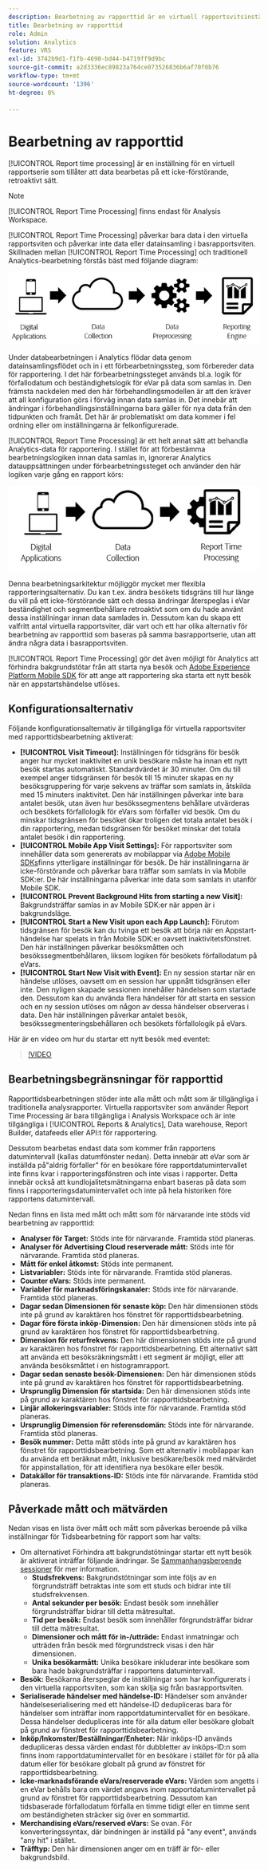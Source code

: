 ```yaml
---
description: Bearbetning av rapporttid är en virtuell rapportsvitsinställning som gör att data kan behandlas på ett icke-förstörande, retroaktivt sätt.
title: Bearbetning av rapporttid
role: Admin
solution: Analytics
feature: VRS
exl-id: 3742b9d1-f1fb-4690-bd44-b4719ff9d9bc
source-git-commit: a2d3336ec89823a764ce073526836b6af70f0b76
workflow-type: tm+mt
source-wordcount: '1396'
ht-degree: 0%

---
```


# Bearbetning av rapporttid

[!UICONTROL Report time processing] är en inställning för en virtuell rapportserie som tillåter att data bearbetas på ett icke-förstörande, retroaktivt sätt.

>[!NOTE]
>
>[!UICONTROL Report Time Processing] finns endast för Analysis Workspace.

[!UICONTROL Report Time Processing] påverkar bara data i den virtuella rapportsviten och påverkar inte data eller datainsamling i basrapportsviten. Skillnaden mellan [!UICONTROL Report Time Processing] och traditionell Analytics-bearbetning förstås bäst med följande diagram:

![Google1](assets/google1.jpg)

Under databearbetningen i Analytics flödar data genom datainsamlingsflödet och in i ett förbearbetningssteg, som förbereder data för rapportering. I det här förbearbetningssteget används bl.a. logik för förfallodatum och beständighetslogik för eVar på data som samlas in. Den främsta nackdelen med den här förbehandlingsmodellen är att den kräver att all konfiguration görs i förväg innan data samlas in. Det innebär att ändringar i förbehandlingsinställningarna bara gäller för nya data från den tidpunkten och framåt. Det här är problematiskt om data kommer i fel ordning eller om inställningarna är felkonfigurerade.

[!UICONTROL Report Time Processing] är ett helt annat sätt att behandla Analytics-data för rapportering. I stället för att förbestämma bearbetningslogiken innan data samlas in, ignorerar Analytics datauppsättningen under förbearbetningssteget och använder den här logiken varje gång en rapport körs:

![Google2](assets/google2.jpg)

Denna bearbetningsarkitektur möjliggör mycket mer flexibla rapporteringsalternativ. Du kan t.ex. ändra besökets tidsgräns till hur länge du vill på ett icke-förstörande sätt och dessa ändringar återspeglas i eVar beständighet och segmentbehållare retroaktivt som om du hade använt dessa inställningar innan data samlades in. Dessutom kan du skapa ett valfritt antal virtuella rapportsviter, där vart och ett har olika alternativ för bearbetning av rapporttid som baseras på samma basrapportserie, utan att ändra några data i basrapportsviten.

[!UICONTROL Report Time Processing] gör det även möjligt för Analytics att förhindra bakgrundstötar från att starta nya besök och [Adobe Experience Platform Mobile SDK](https://experienceleague.adobe.com/docs/mobile.html) för att ange att rapportering ska starta ett nytt besök när en appstartshändelse utlöses.

## Konfigurationsalternativ

Följande konfigurationsalternativ är tillgängliga för virtuella rapportsviter med rapporttidsbearbetning aktiverat:

* **[!UICONTROL Visit Timeout]:** Inställningen för tidsgräns för besök anger hur mycket inaktivitet en unik besökare måste ha innan ett nytt besök startas automatiskt. Standardvärdet är 30 minuter. Om du till exempel anger tidsgränsen för besök till 15 minuter skapas en ny besöksgruppering för varje sekvens av träffar som samlats in, åtskilda med 15 minuters inaktivitet. Den här inställningen påverkar inte bara antalet besök, utan även hur besökssegmentens behållare utvärderas och besökets förfallologik för eVars som förfaller vid besök. Om du minskar tidsgränsen för besöket ökar troligen det totala antalet besök i din rapportering, medan tidsgränsen för besöket minskar det totala antalet besök i din rapportering.
* **[!UICONTROL Mobile App Visit Settings]:** För rapportsviter som innehåller data som genererats av mobilappar via [Adobe Mobile SDKs](https://experienceleague.adobe.com/docs/mobile.html)finns ytterligare inställningar för besök. De här inställningarna är icke-förstörande och påverkar bara träffar som samlats in via Mobile SDK:er. De här inställningarna påverkar inte data som samlats in utanför Mobile SDK.
* **[!UICONTROL Prevent Background Hits from starting a new Visit]:** Bakgrundsträffar samlas in av Mobile SDK:er när appen är i bakgrundsläge.
* **[!UICONTROL Start a New Visit upon each App Launch]:** Förutom tidsgränsen för besök kan du tvinga ett besök att börja när en Appstart-händelse har spelats in från Mobile SDK:er oavsett inaktivitetsfönstret. Den här inställningen påverkar besöksmåtten och besökssegmentbehållaren, liksom logiken för besökets förfallodatum på eVars.
* **[!UICONTROL Start New Visit with Event]:** En ny session startar när en händelse utlöses, oavsett om en session har uppnått tidsgränsen eller inte. Den nyligen skapade sessionen innehåller händelsen som startade den. Dessutom kan du använda flera händelser för att starta en session och en ny session utlöses om någon av dessa händelser observeras i data. Den här inställningen påverkar antalet besök, besökssegmenteringsbehållaren och besökets förfallologik på eVars.

Här är en video om hur du startar ett nytt besök med eventet:

>[!VIDEO](https://video.tv.adobe.com/v/23129/?quality=12)

## Bearbetningsbegränsningar för rapporttid

Rapporttidsbearbetningen stöder inte alla mått och mått som är tillgängliga i traditionella analysrapporter. Virtuella rapportsviter som använder Report Time Processing är bara tillgängliga i Analysis Workspace och är inte tillgängliga i [!UICONTROL Reports & Analytics], Data warehouse, Report Builder, datafeeds eller API:t för rapportering.

Dessutom bearbetas endast data som kommer från rapportens datumintervall (kallas datumfönster nedan). Detta innebär att eVar som är inställda på&quot;aldrig förfaller&quot; för en besökare före rapportdatumintervallet inte finns kvar i rapporteringsfönstren och inte visas i rapporter. Detta innebär också att kundlojalitetsmätningarna enbart baseras på data som finns i rapporteringsdatumintervallet och inte på hela historiken före rapportens datumintervall.

Nedan finns en lista med mått och mått som för närvarande inte stöds vid bearbetning av rapporttid:

* **Analyser för Target:** Stöds inte för närvarande. Framtida stöd planeras.
* **Analyser för Advertising Cloud reserverade mått:** Stöds inte för närvarande. Framtida stöd planeras.
* **Mått för enkel åtkomst:** Stöds inte permanent.
* **Listvariabler:** Stöds inte för närvarande. Framtida stöd planeras.
* **Counter eVars:** Stöds inte permanent.
* **Variabler för marknadsföringskanaler:** Stöds inte för närvarande. Framtida stöd planeras.
* **Dagar sedan Dimensionen för senaste köp:** Den här dimensionen stöds inte på grund av karaktären hos fönstret för rapporttidsbearbetning.
* **Dagar före första inköp-Dimension:** Den här dimensionen stöds inte på grund av karaktären hos fönstret för rapporttidsbearbetning.
* **Dimension för returfrekvens:** Den här dimensionen stöds inte på grund av karaktären hos fönstret för rapporttidsbearbetning. Ett alternativt sätt att använda ett besöksräkningsmått i ett segment är möjligt, eller att använda besöksmåttet i en histogramrapport.
* **Dagar sedan senaste besök-Dimensionen:** Den här dimensionen stöds inte på grund av karaktären hos fönstret för rapporttidsbearbetning.
* **Ursprunglig Dimension för startsida:** Den här dimensionen stöds inte på grund av karaktären hos fönstret för rapporttidsbearbetning.
* **Linjär allokeringsvariabler:** Stöds inte för närvarande. Framtida stöd planeras.
* **Ursprunglig Dimension för referensdomän:** Stöds inte för närvarande. Framtida stöd planeras.
* **Besök nummer:** Detta mått stöds inte på grund av karaktären hos fönstret för rapporttidsbearbetning. Som ett alternativ i mobilappar kan du använda ett beräknat mått, inklusive besökare/besök med mätvärdet för appinstallation, för att identifiera nya besökare eller besök.
* **Datakällor för transaktions-ID:** Stöds inte för närvarande. Framtida stöd planeras.

## Påverkade mått och mätvärden

Nedan visas en lista över mått och mått som påverkas beroende på vilka inställningar för Tidsbearbetning för rapport som har valts:

* Om alternativet Förhindra att bakgrundstötningar startar ett nytt besök är aktiverat inträffar följande ändringar. Se [Sammanhangsberoende sessioner](vrs-mobile-visit-processing.md) för mer information.
   * **Studsfrekvens:** Bakgrundstötningar som inte följs av en förgrundsträff betraktas inte som ett studs och bidrar inte till studsfrekvensen.
   * **Antal sekunder per besök:** Endast besök som innehåller förgrundsträffar bidrar till detta mätresultat.
   * **Tid per besök:** Endast besök som innehåller förgrundsträffar bidrar till detta mätresultat.
   * **Dimensioner och mått för in-/utträde:** Endast inmatningar och utträden från besök med förgrundstreck visas i den här dimensionen.
   * **Unika besökarmått:** Unika besökare inkluderar inte besökare som bara hade bakgrundsträffar i rapportens datumintervall.
* **Besök:** Besökarna återspeglar de inställningar som har konfigurerats i den virtuella rapportsviten, som kan skilja sig från basrapportsviten.
* **Serialiserade händelser med händelse-ID:** Händelser som använder händelseserialisering med ett händelse-ID dedupliceras bara för händelser som inträffar inom rapportdatumintervallet för en besökare. Dessa händelser dedupliceras inte för alla datum eller besökare globalt på grund av fönstret för rapporttidsbearbetning.
* **Inköp/Inkomster/Beställningar/Enheter:** När inköps-ID används dedupliceras dessa värden endast för dubbletter av inköps-ID:n som finns inom rapportdatumintervallet för en besökare i stället för för på alla datum eller för besökare globalt på grund av fönstret för rapporttidsbearbetning.
* **Icke-marknadsförande eVars/reserverade eVars:** Värden som angetts i en eVar behålls bara om värdet angavs inom rapportdatumintervallet på grund av fönstret för rapporttidsbearbetning. Dessutom kan tidsbaserade förfallodatum förfalla en timme tidigt eller en timme sent om beständigheten sträcker sig över en sommartid.
* **Merchandising eVars/reserved eVars:** Se ovan. För konverteringssyntax, där bindningen är inställd på &quot;any event&quot;, används &quot;any hit&quot; i stället.
* **Träfftyp:** Den här dimensionen anger om en träff är för- eller bakgrundsbild.

